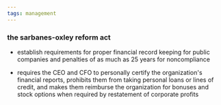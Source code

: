 ```yaml
---
tags: management
---
```


### the sarbanes-oxley reform act 
- establish requirements for proper financial record keeping for public companies and penalties of as much as 25 years for noncompliance

- requires the CEO and CFO to personally certify the organization's financial reports, prohibits them from taking personal loans or lines of credit, and makes them reimburse the organization for bonuses and stock options when required by restatement of corporate profits